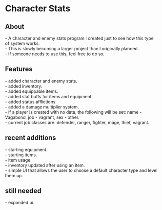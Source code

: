 # Character Stats

<h2>About</h2>
- A character and enemy stats program I created just to see how this type of system works.<br>
- This is slowly becoming a larger project than I originally planned.<br>
- If someone needs to use this, feel free to do so.<br>
<h2>Features</h2>
- added character and enemy stats.<br>
- added inventory.<br>
- added equippable items.<br>
- added stat buffs for items and equipment.<br>
- added status afflictions.<br>
- added a damage multiplier system.<br>
- if a player is created with no data, the following will be set: name - Vagabond, job - vagrant, sex - other.<br>
- current job classes are: defender, ranger, fighter, mage, thief, vagrant.<br>
<h2>recent additions</h2>
- starting equipment.<br>
- starting items.<br>
- item usage.<br>
- inventory updated after using an item.<br>
- simple UI that allows the user to choose a default character type and level them up.<br>
<h2>still needed</h2>
- expanded ui.<br>
